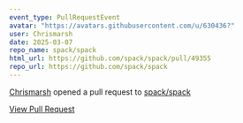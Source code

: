 ```yaml
---
event_type: PullRequestEvent
avatar: "https://avatars.githubusercontent.com/u/630436?"
user: Chrismarsh
date: 2025-03-07
repo_name: spack/spack
html_url: https://github.com/spack/spack/pull/49355
repo_url: https://github.com/spack/spack
---
```


<a href='https://github.com/Chrismarsh' target='_blank'>Chrismarsh</a> opened a pull request to <a href='https://github.com/spack/spack' target='_blank'>spack/spack</a>

<a href='https://github.com/spack/spack/pull/49355' target='_blank'>View Pull Request</a>